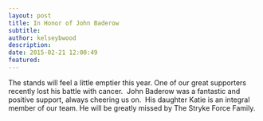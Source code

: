 ```yaml
---
layout: post
title: In Honor of John Baderow
subtitle:
author: kelseybwood
description:
date: 2015-02-21 12:00:49
featured:
---
```


The stands will feel a little emptier this year. One of our great supporters recently lost his battle with cancer.  John Baderow was a fantastic and positive support, always cheering us on.  His daughter Katie is an integral member of our team. He will be greatly missed by The Stryke Force Family.
